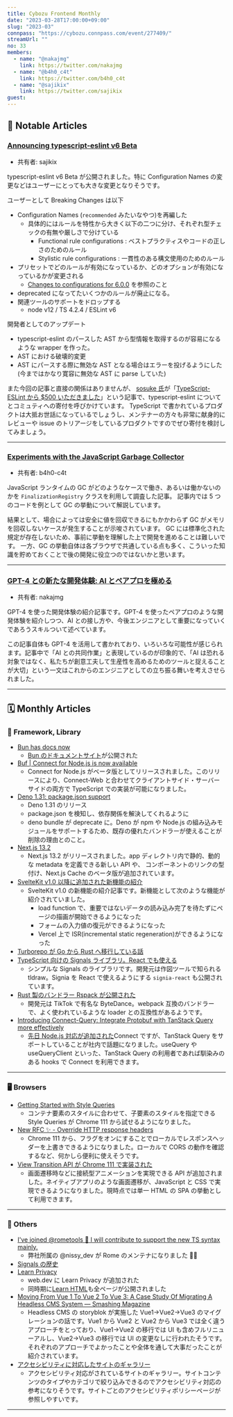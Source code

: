 ```yaml
---
title: Cybozu Frontend Monthly
date: "2023-03-28T17:00:00+09:00"
slug: "2023-03"
connpass: "https://cybozu.connpass.com/event/277409/"
streamUrl: ""
no: 33
members:
  - name: "@nakajmg"
    link: https://twitter.com/nakajmg
  - name: "@b4h0_c4t"
    link: https://twitter.com/b4h0_c4t
  - name: "@sajikix"
    link: https://twitter.com/sajikix
guest:
---
```


## 👀 Notable Articles

### [Announcing typescript-eslint v6 Beta](https://typescript-eslint.io/blog/announcing-typescript-eslint-v6-beta)

- 共有者: sajikix

typescript-eslint v6 Beta が公開されました。特に Configuration Names の変更などはユーザーにとっても大きな変更となりそうです。

ユーザーとして Breaking Changes は以下

- Configuration Names (`recommended` みたいなやつ)を再編した
  - 具体的にはルールを特性から大きく以下の二つに分け、それぞれ型チェックの有無や厳しさで分けている
    - Functional rule configurations : ベストプラクティスやコードの正しさのためのルール
    - Stylistic rule configurations : 一貫性のある構文使用のためのルール
- プリセットでどのルールが有効になっているか、どのオプションが有効になっているかが変更される
  - [Changes to configurations for 6.0.0](https://github.com/typescript-eslint/typescript-eslint/discussions/6014) を参照のこと
- deprecated になってたいくつかのルールが廃止になる。
- 関連ツールのサポートをドロップする
  - node v12 / TS 4.2.4 / ESLint v6

開発者としてのアップデート

- typescript-eslint のパースした AST から型情報を取得するのが容易になるような wrapper を作った。
- AST における破壊的変更
- AST にパースする際に無効な AST となる場合はエラーを投げるようにした(今まではかなり寛容に無効な AST に parse していた)

また今回の記事と直接の関係はありませんが、 [sosuke 氏](https://twitter.com/__sosukesuzuki)が「[TypeScript-ESLint から $500 いただきました](https://sosukesuzuki.dev/posts/typescript-eslint-give-me-500-dollars/)」という記事で、typescript-eslint についてとコミュティへの寄付を呼びかけています。
TypeScript で書かれているプロダクトは大抵お世話になっているでしょうし、メンテナーの方々も非常に献身的にレビューや issue のトリアージをしているプロダクトですのでぜひ寄付を検討してみましょう。

---

### [Experiments with the JavaScript Garbage Collector](https://dev.to/codux/experiments-with-the-javascript-garbage-collector-2ae3)

- 共有者: b4h0-c4t

JavaScript ランタイムの GC がどのようなケースで働き、あるいは働かないのかを `FinalizationRegistry` クラスを利用して調査した記事。
記事内では 5 つのコードを例として GC の挙動について解説しています。

結果として、場合によっては安全に値を回収できるにもかかわらず GC がメモリを回収しないケースが発生することが示唆されています。
GC には標準化された規定が存在しないため、事前に挙動を理解した上で開発を進めることは難しいです。
一方、GC の挙動自体は各ブラウザで共通している点も多く、こういった知識を貯めておくことで後の開発に役立つのではないかと思います。

---

### [GPT-4 との新たな開発体験: AI とペアプロを極める](https://zenn.dev/okunokentaro/articles/01gvcmft5t9dc21nb0gc43c64a)

- 共有者: nakajmg

GPT-4 を使った開発体験の紹介記事です。GPT-4 を使ったペアプロのような開発体験を紹介しつつ、AI との接し方や、今後エンジニアとして重要になっていくであろうスキルついて述べています。

この記事自体も GPT-4 を活用して書かれており、いろいろな可能性が感じられます。記事中で「AI との共同作業」と表現しているのが印象的で、「AI は恐れる対象ではなく、私たちが創意工夫して生産性を高めるためのツールと捉えることが大切」という一文はこれからのエンジニアとしての立ち振る舞いを考えさせられました。

---

## 🗓 Monthly Articles

### 📖 Framework, Library

- [Bun has docs now](https://twitter.com/colinhacks/status/1629310598004772865)
  - [Bun のドキュメントサイト](https://bun.sh/docs)が公開された
- [Buf | Connect for Node.js is now available](https://buf.build/blog/connect-node-beta)
  - Connect for Node.js がベータ版としてリリースされました。このリリースにより、Connect-Web と合わせてクライアントサイド・サーバーサイドの両方で TypeScript での実装が可能になりました。
- [Deno 1.31: package.json support](https://deno.com/blog/v1.31)
  - Deno 1.31 のリリース
  - package.json を検知し、依存関係を解決してくれるように
  - deno bundle が deprecate に。Deno が npm や Node.js の組み込みモジュールをサポートするため、既存の優れたバンドラーが使えることが削除の理由とのこと。
- [Next.js 13.2](https://nextjs.org/blog/next-13-2)
  - Next.js 13.2 がリリースされました。app ディレクトリ内で静的、動的な metadata を定義できる新しい API や、<Link> コンポーネントのリンクの型付け、Next.js Cache のベータ版が追加されています。
- [SvelteKit v1.0 以降に追加された新機能の紹介](https://svelte.dev/blog/streaming-snapshots-sveltekit)
  - SvelteKit v1.0 の新機能の紹介記事です。新機能として次のような機能が紹介されていました。
    - load function で、重要ではないデータの読み込み完了を待たずにページの描画が開始できるようになった
    - フォームの入力値の復元ができるようになった
    - Vercel 上で ISR(incremental static regeneration)ができるようになった
- [Turborepo が Go から Rust へ移行している話](https://vercel.com/blog/turborepo-migration-go-rust)
- [TypeScript 向けの Signals ライブラリ。React でも使える](https://github.com/tldraw/signia)
  - シンプルな Signals のライブラリです。開発元は作図ツールで知られる tldraw。Signia を React で使えるようにする `signia-react` も公開されています。
- [Rust 製のバンドラー Rspack が公開された](https://www.rspack.dev/)
  - 開発元は TikTok で有名な ByteDance。webpack 互換のバンドラーで、よく使われているような loader との互換性があるようです。
- [Introducing Connect-Query: Integrate Protobuf with TanStack Query more effectively](https://buf.build/blog/introducing-connect-query/)
  - [先日 Node.js 対応が追加された](https://buf.build/blog/connect-node-beta)Connect ですが、TanStack Query をサポートしていることが社内で話題になりました。useQuery や useQueryClient といった、TanStack Query の利用者であれば馴染みのある hooks で Connect を利用できます。

---

### 🖥 Browsers

- [Getting Started with Style Queries](https://developer.chrome.com/blog/style-queries/)
  - コンテナ要素のスタイルに合わせて、子要素のスタイルを指定できる Style Queries が Chrome 111 から試せるようになりました。
- [New RFC ✨ - Override HTTP response headers](https://twitter.com/ChromeDevTools/status/1627654304180981762)
  - Chrome 111 から、フラグをオンにすることでローカルでレスポンスヘッダーを上書きできるようになりました。ローカルで CORS の動作を確認するなど、何かしら便利に使えそうです。
- [View Transition API が Chrome 111 で実装された](https://developer.chrome.com/blog/spa-view-transitions-land/)
  - 画面遷移時などに接続型アニメーションを実現できる API が追加されました。ネイティブアプリのような画面遷移が、JavaScript と CSS で実現できるようになりました。現時点では単一 HTML の SPA の挙動として利用できます。

---

### 🦆 Others

- [I've joined @rometools :rocket: I will contribute to support the new TS syntax mainly.](https://twitter.com/nissy_dev/status/1631222211980955649)
  - 弊社所属の @nissy_dev が Rome のメンテナになりました 🎉👏
- [Signals の歴史](https://twitter.com/RyanCarniato/status/1630284004753813504)
- [Learn Privacy](https://web.dev/learn/privacy/)
  - web.dev に Learn Privacy が追加された
  - 同時期に[Learn HTML](https://web.dev/learn/html/)も全ページが公開されました
- [Moving From Vue 1 To Vue 2 To Vue 3: A Case Study Of Migrating A Headless CMS System — Smashing Magazine](https://www.smashingmagazine.com/2023/03/vue-case-study-migrating-headless-cms-system/)
  - Headless CMS の storyblok が実施した Vue1→Vue2→Vue3 のマイグレーションの話です。Vue1 から Vue2 と Vue2 から Vue3 では全く違うアプローチをとっており、Vue1→Vue2 の移行では UI も含めフルリニューアルし、Vue2→Vue3 の移行では UI の変更なしに行われたそうです。それぞれのアプローチでよかったことや全体を通して大事だったことが紹介されています。
- [アクセシビリティに対応したサイトのギャラリー](https://www.aaa11y.com/)
  - アクセシビリティ対応がされているサイトのギャラリー。サイトコンテンツのタイプやカテゴリで絞り込みできるのでアクセシビリティ対応の参考になりそうです。サイトごとのアクセシビリティポリシーページが参照しやすいです。

---
